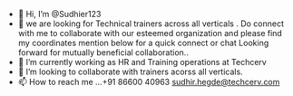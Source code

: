 - 👋 Hi, I’m @Sudhier123
- 👀 we are looking for Technical trainers across all verticals . Do connect with me to collaborate with our esteemed organization and please find my coordinates mention below for a quick connect or chat
Looking forward for mutually beneficial collaboration..
- 🌱 I’m currently working as HR and Training operations at Techcerv
- 💞️ I’m looking to collaborate with trainers acorss all verticals.
- 📫 How to reach me ...+91 86600 40963  sudhir.hegde@techcerv.com

<!---
Sudhier123/Sudhier123 is a ✨ special ✨ repository because its `README.md` (this file) appears on your GitHub profile.
You can click the Preview link to take a look at your changes.
--->
